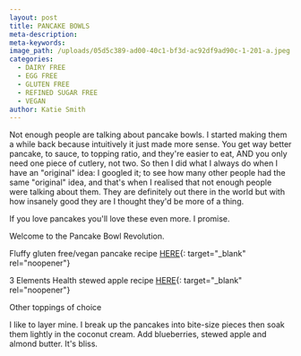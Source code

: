 ```yaml
---
layout: post
title: PANCAKE BOWLS
meta-description:
meta-keywords:
image_path: /uploads/05d5c389-ad00-40c1-bf3d-ac92df9ad90c-1-201-a.jpeg
categories:
  - DAIRY FREE
  - EGG FREE
  - GLUTEN FREE
  - REFINED SUGAR FREE
  - VEGAN
author: Katie Smith
---
```

Not enough people are talking about pancake bowls. I started making them a while back because intuitively it just made more sense. You get way better pancake, to sauce, to topping ratio, and they're easier to eat, AND you only need one piece of cutlery, not two. So then I did what I always do when I have an "original" idea: I googled it; to see how many other people had the same "original" idea, and that's when I realised that not enough people were talking about them. They are definitely out there in the world but with how insanely good they are I thought they'd be more of a thing.

If you love pancakes you'll love these even more. I promise.

Welcome to the Pancake Bowl Revolution.

Fluffy gluten free/vegan pancake recipe [HERE](https://www.thecomfortcupboard.com.au/dairy%20free/refined%20sugar%20free/egg%20free/vegan/gluten%20free/2020/04/18/everyday-pancakes.html){: target="_blank" rel="noopener"}

3 Elements Health stewed apple recipe [HERE](https://www.thecomfortcupboard.com.au/dairy%20free/egg%20free/gluten%20free/refined%20sugar%20free/vegan/2021/02/09/breakfast-tacos.html){: target="_blank" rel="noopener"}

Other toppings of choice

I like to layer mine. I break up the pancakes into bite-size pieces then soak them lightly in the coconut cream. Add blueberries, stewed apple and almond butter. It's bliss.
